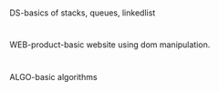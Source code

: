 #
DS-basics of stacks, queues, linkedlist
#
WEB-product-basic website using dom manipulation.
#
ALGO-basic algorithms
